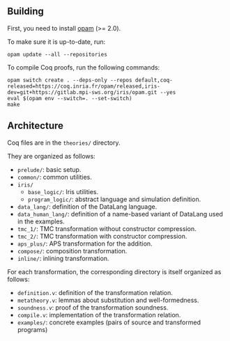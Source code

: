 ## Building

First, you need to install [opam](https://opam.ocaml.org/) (>= 2.0).

To make sure it is up-to-date, run:

```
opam update --all --repositories
```

To compile Coq proofs, run the following commands:

```
opam switch create . --deps-only --repos default,coq-released=https://coq.inria.fr/opam/released,iris-dev=git+https://gitlab.mpi-sws.org/iris/opam.git --yes
eval $(opam env --switch=. --set-switch)
make
```

## Architecture

Coq files are in the `theories/` directory.

They are organized as follows:

* `prelude/`: basic setup.
* `common/`: common utilities.
* `iris/`
  * `base_logic/`: Iris utilities.
  * `program_logic/`: abstract language and simulation definition.
* `data_lang/`: definition of the DataLang language.
* `data_human_lang/`: definition of a name-based variant of DataLang used in the examples.
* `tmc_1/`: TMC transformation without constructor compression.
* `tmc_2/`: TMC transformation with constructor compression.
* `aps_plus/`: APS transformation for the addition.
* `compose/`: composition transformation.
* `inline/`: inlining transformation.

For each transformation, the corresponding directory is itself organized as follows:

* `definition.v`: definition of the transformation relation.
* `metatheory.v`: lemmas about substitution and well-formedness.
* `soundness.v`: proof of the transformation soundness.
* `compile.v`: implementation of the transformation relation.
* `examples/`: concrete examples (pairs of source and transformed programs)

